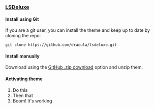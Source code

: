 ### [LSDeluxe](https://lsdeluxe.com)

#### Install using Git

If you are a git user, you can install the theme and keep up to date by cloning the repo:

    git clone https://github.com/dracula/lsdeluxe.git

#### Install manually

Download using the [GitHub .zip download](https://github.com/dracula/lsdeluxe/archive/master.zip) option and unzip them.

#### Activating theme

1. Do this
2. Then that
3. Boom! It's working

